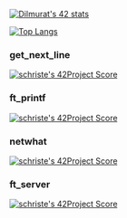 [![Dilmurat's 42 stats](https://badge42.herokuapp.com/api/stats/schriste)](https://github.com/JaeSeoKim/badge42)

[![Top Langs](https://github-readme-stats.vercel.app/api/top-langs/?username=dimoka777&layout=compact&langs_count=18&theme=react)](https://github.com/anuraghazra/github-readme-stats)


### get_next_line  
[![schriste's 42Project Score](https://badge42.herokuapp.com/api/project/schriste/get_next_line)](https://github.com/JaeSeoKim/badge42)   
### ft_printf  
[![schriste's 42Project Score](https://badge42.herokuapp.com/api/project/schriste/ft_printf)](https://github.com/JaeSeoKim/badge42)  
### netwhat  
[![schriste's 42Project Score](https://badge42.herokuapp.com/api/project/schriste/netwhat)](https://github.com/JaeSeoKim/badge42)  
### ft_server  
[![schriste's 42Project Score](https://badge42.herokuapp.com/api/project/schriste/ft_server)](https://github.com/JaeSeoKim/badge42)  

